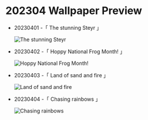 # 202304 Wallpaper Preview 
- 20230401 -「 The stunning Steyr 」
  ![The stunning Steyr](https://bing.com/th?id=OHR.SteyrRiver_EN-US6366722389_UHD.jpg&rf=LaDigue_UHD.jpg&pid=hp&w=3840&h=2160&rs=1&c=4) 
- 20230402 -「 Hoppy National Frog Month! 」
  ![Hoppy National Frog Month!](https://bing.com/th?id=OHR.FrogMonth_EN-US6861485456_UHD.jpg&rf=LaDigue_UHD.jpg&pid=hp&w=3840&h=2160&rs=1&c=4) 
- 20230403 -「 Land of sand and fire 」
  ![Land of sand and fire](https://bing.com/th?id=OHR.JavaBromo_EN-US3411031416_UHD.jpg&rf=LaDigue_UHD.jpg&pid=hp&w=3840&h=2160&rs=1&c=4) 
- 20230404 -「 Chasing rainbows 」
  ![Chasing rainbows](https://bing.com/th?id=OHR.HonaunauNP_EN-US9995236109_UHD.jpg&rf=LaDigue_UHD.jpg&pid=hp&w=3840&h=2160&rs=1&c=4) 
